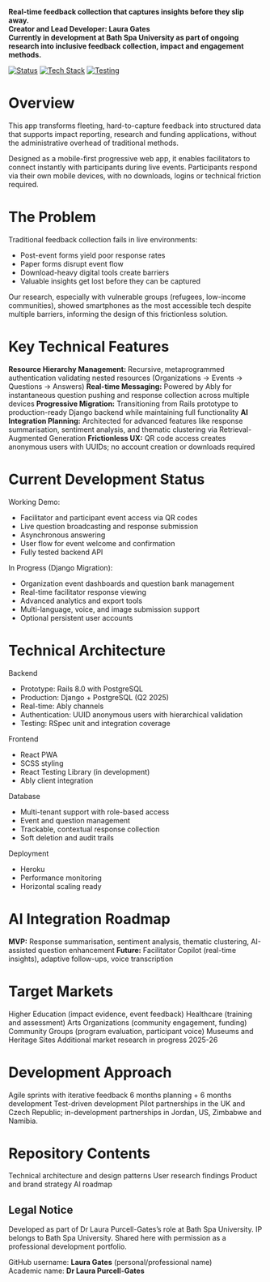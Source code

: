 **Real-time feedback collection that captures insights before they slip away.**<br>
**Creator and Lead Developer: Laura Gates**<br>
**Currently in development at Bath Spa University as part of ongoing research into inclusive feedback collection, impact and engagement methods.**


[![Status](https://img.shields.io/badge/status-active%20development-green)]()
[![Tech Stack](https://img.shields.io/badge/stack-React%20%7C%20Django%20%7C%20PostgreSQL-blue)]()
[![Testing](https://img.shields.io/badge/testing-RSpec%20%7C%20React%20Testing-brightgreen)]()

# Overview
This app transforms fleeting, hard-to-capture feedback into structured data that supports impact reporting, research and funding applications, without the administrative overhead of traditional methods.

Designed as a mobile-first progressive web app, it enables facilitators to connect instantly with participants during live events. Participants respond via their own mobile devices, with no downloads, logins or technical friction required.


# The Problem
Traditional feedback collection fails in live environments:
- Post-event forms yield poor response rates
- Paper forms disrupt event flow
- Download-heavy digital tools create barriers
- Valuable insights get lost before they can be captured

Our research, especially with vulnerable groups (refugees, low-income communities), showed smartphones as the most accessible tech despite multiple barriers, informing the design of this frictionless solution.


# Key Technical Features
**Resource Hierarchy Management:** Recursive, metaprogrammed authentication validating nested resources (Organizations → Events → Questions → Answers)
**Real-time Messaging:** Powered by Ably for instantaneous question pushing and response collection across multiple devices
**Progressive Migration:** Transitioning from Rails prototype to production-ready Django backend while maintaining full functionality
**AI Integration Planning:** Architected for advanced features like response summarisation, sentiment analysis, and thematic clustering via Retrieval-Augmented Generation
**Frictionless UX:** QR code access creates anonymous users with UUIDs; no account creation or downloads required


# Current Development Status
Working Demo:
- Facilitator and participant event access via QR codes
- Live question broadcasting and response submission
- Asynchronous answering
- User flow for event welcome and confirmation
- Fully tested backend API

In Progress (Django Migration):
- Organization event dashboards and question bank management
- Real-time facilitator response viewing
- Advanced analytics and export tools
- Multi-language, voice, and image submission support
- Optional persistent user accounts


# Technical Architecture
Backend
- Prototype: Rails 8.0 with PostgreSQL
- Production: Django + PostgreSQL (Q2 2025)
- Real-time: Ably channels
- Authentication: UUID anonymous users with hierarchical validation
- Testing: RSpec unit and integration coverage

Frontend
- React PWA
- SCSS styling
- React Testing Library (in development)
- Ably client integration

Database 
- Multi-tenant support with role-based access
- Event and question management
- Trackable, contextual response collection
- Soft deletion and audit trails 

Deployment
- Heroku
- Performance monitoring
- Horizontal scaling ready


# AI Integration Roadmap
**MVP:** Response summarisation, sentiment analysis, thematic clustering, AI-assisted question enhancement
**Future:** Facilitator Copilot (real-time insights), adaptive follow-ups, voice transcription


# Target Markets
Higher Education (impact evidence, event feedback)
Healthcare (training and assessment)
Arts Organizations (community engagement, funding)
Community Groups (program evaluation, participant voice)
Museums and Heritage Sites
Additional market research in progress 2025-26


# Development Approach
Agile sprints with iterative feedback
6 months planning + 6 months development
Test-driven development
Pilot partnerships in the UK and Czech Republic; in-development partnerships in Jordan, US, Zimbabwe and Namibia.


# Repository Contents
Technical architecture and design patterns
User research findings
Product and brand strategy
AI roadmap

## Legal Notice
Developed as part of Dr Laura Purcell-Gates’s role at Bath Spa University. IP belongs to Bath Spa University. Shared here with permission as a professional development portfolio.

GitHub username: **Laura Gates** (personal/professional name)  
Academic name: **Dr Laura Purcell-Gates**

